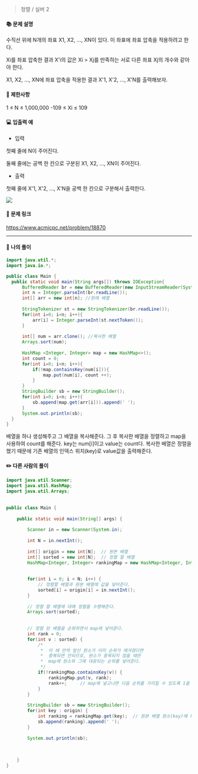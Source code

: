 > 정렬 / 실버 2

#### 📚 문제 설명
수직선 위에 N개의 좌표 X1, X2, ..., XN이 있다. 이 좌표에 좌표 압축을 적용하려고 한다.

Xi를 좌표 압축한 결과 X'i의 값은 Xi > Xj를 만족하는 서로 다른 좌표 Xj의 개수와 같아야 한다.

X1, X2, ..., XN에 좌표 압축을 적용한 결과 X'1, X'2, ..., X'N를 출력해보자.

#### 📌 제한사항
1 ≤ N ≤ 1,000,000
-109 ≤ Xi ≤ 109

#### 💻 입출력 예

- 입력

첫째 줄에 N이 주어진다.

둘째 줄에는 공백 한 칸으로 구분된 X1, X2, ..., XN이 주어진다.

- 출력

첫째 줄에 X'1, X'2, ..., X'N을 공백 한 칸으로 구분해서 출력한다.

![](https://velog.velcdn.com/images/uunew/post/08827ee9-cf9c-43f9-b30e-0a957e1867d4/image.png)





#### 🔗 문제 링크
https://www.acmicpc.net/problem/18870

---

#### 📝 나의 풀이
``` java
import java.util.*;
import java.io.*;

public class Main {
  public static void main(String args[]) throws IOException{
      BufferedReader br = new BufferedReader(new InputStreamReader(System.in));
      int n = Integer.parseInt(br.readLine());
      int[] arr = new int[n]; //원래 배열
      
      StringTokenizer st = new StringTokenizer(br.readLine());
      for(int i=0; i<n; i++){
          arr[i] = Integer.parseInt(st.nextToken());
      }
      
      int[] num = arr.clone(); //복사한 배열
      Arrays.sort(num);
      
      HashMap <Integer, Integer> map = new HashMap<>();
      int count = 0;
      for(int i=0; i<n; i++){
          if(!map.containsKey(num[i])){
              map.put(num[i], count ++);
          }
      }
      StringBuilder sb = new StringBuilder();
      for(int i=0; i<n; i++){
          sb.append(map.get(arr[i])).append(' ');
      }
      System.out.println(sb);
  }
}
```
배열을 하나 생성해주고 그 배열을 복사해준다. 그 후 복사한 배열을 정렬하고 map을 사용하여 count를 해준다. key는 num[i]이고 value는 count다.
복사한 배열은 정렬을 했기 때문에 기존 배열의 인덱스 위치(key)로 value값을 출력해준다.


#### ✏️ 다른 사람의 풀이
``` java
import java.util.Scanner;
import java.util.HashMap;
import java.util.Arrays;
 
 
public class Main {
 
	public static void main(String[] args) {
		
		Scanner in = new Scanner(System.in);
		
		int N = in.nextInt();
		
		int[] origin = new int[N];	// 원본 배열
		int[] sorted = new int[N];	// 정렬 할 배열
		HashMap<Integer, Integer> rankingMap = new HashMap<Integer, Integer>();	// rank를 매길 HashMap
 
		
		for(int i = 0; i < N; i++) {
			// 정렬할 배열과 원본 배열에 값을 넣어준다.
			sorted[i] = origin[i] = in.nextInt();
		}
		
		// 정렬 할 배열에 대해 정렬을 수행해준다.
		Arrays.sort(sorted);
		
		
		// 정렬 된 배열을 순회하면서 map에 넣어준다.
		int rank = 0;
		for(int v : sorted) {
			/*
			 *  이 때 만약 앞선 원소가 이미 순위가 매겨졌다면
			 *  중복되면 안되므로, 원소가 중복되지 않을 때만
			 *  map에 원소와 그에 대응되는 순위를 넣어준다.
			 */
			if(!rankingMap.containsKey(v)) {
				rankingMap.put(v, rank);
				rank++;		// map에 넣고나면 다음 순위를 가리킬 수 있도록 1을 더해준다.
			}
		}
		
		StringBuilder sb = new StringBuilder();
		for(int key : origin) {
			int ranking = rankingMap.get(key);	// 원본 배열 원소(key)에 대한 value(순위)를 갖고온다.
			sb.append(ranking).append(' ');
		}
		
		System.out.println(sb);
		
		
 
	}
}
```

